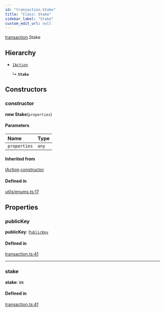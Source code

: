 ```yaml
---
id: "transaction.Stake"
title: "Class: Stake"
sidebar_label: "Stake"
custom_edit_url: null
---
```


[transaction](../modules/transaction.md).Stake

## Hierarchy

- [`IAction`](transaction.IAction.md)

  ↳ **`Stake`**

## Constructors

### constructor

**new Stake**(`properties`)

#### Parameters

| Name | Type |
| :------ | :------ |
| `properties` | `any` |

#### Inherited from

[IAction](transaction.IAction.md).[constructor](transaction.IAction.md#constructor)

#### Defined in

[utils/enums.ts:17](https://github.com/near/near-api-js/blob/ecc6fa8f/packages/near-api-js/src/utils/enums.ts#L17)

## Properties

### publicKey

 **publicKey**: [`PublicKey`](utils_key_pair.PublicKey.md)

#### Defined in

[transaction.ts:41](https://github.com/near/near-api-js/blob/ecc6fa8f/packages/near-api-js/src/transaction.ts#L41)

___

### stake

 **stake**: `BN`

#### Defined in

[transaction.ts:41](https://github.com/near/near-api-js/blob/ecc6fa8f/packages/near-api-js/src/transaction.ts#L41)
